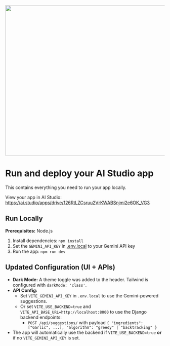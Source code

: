<div align="center">
<img width="1200" height="475" alt="GHBanner" src="https://github.com/user-attachments/assets/0aa67016-6eaf-458a-adb2-6e31a0763ed6" />
</div>

# Run and deploy your AI Studio app

This contains everything you need to run your app locally.

View your app in AI Studio: https://ai.studio/apps/drive/126RtLZCsruu2VrKWABSnjmi2e6OK_VG3

## Run Locally

**Prerequisites:**  Node.js


1. Install dependencies:
   `npm install`
2. Set the `GEMINI_API_KEY` in [.env.local](.env.local) to your Gemini API key
3. Run the app:
   `npm run dev`


## Updated Configuration (UI + APIs)

- **Dark Mode:** A theme toggle was added to the header. Tailwind is configured with `darkMode: 'class'`.
- **API Config:**
  - Set `VITE_GEMINI_API_KEY` in `.env.local` to use the Gemini-powered suggestions.
  - Or set `VITE_USE_BACKEND=true` and `VITE_API_BASE_URL=http://localhost:8000` to use the Django backend endpoints:
    - `POST /api/suggestions/` with payload `{ "ingredients": ["Garlic", ...], "algorithm": "greedy" | "backtracking" }`
- The app will automatically use the backend if `VITE_USE_BACKEND=true` **or** if no `VITE_GEMINI_API_KEY` is set.
